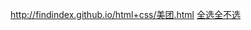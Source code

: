 http://findindex.github.io/html+css/美团.html
[全选全不选](http://findindex.github.io/javascript/全选全不选效果.html)